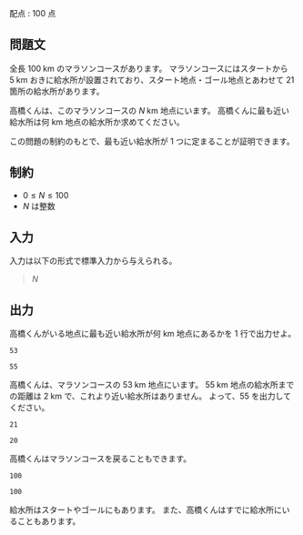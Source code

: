配点 : $100$ 点

## 問題文

全長 $100\;\mathrm{km}$ のマラソンコースがあります。
マラソンコースにはスタートから $5\;\mathrm{km}$ おきに給水所が設置されており、スタート地点・ゴール地点とあわせて $21$ 箇所の給水所があります。

高橋くんは、このマラソンコースの $N\;\mathrm{km}$ 地点にいます。
高橋くんに最も近い給水所は何 $\mathrm{km}$ 地点の給水所か求めてください。

この問題の制約のもとで、最も近い給水所が $1$ つに定まることが証明できます。

## 制約

- $0\leq N\leq100$
- $N$ は整数

## 入力

入力は以下の形式で標準入力から与えられる。

> $N$

## 出力

高橋くんがいる地点に最も近い給水所が何 $\mathrm{km}$ 地点にあるかを $1$ 行で出力せよ。

```input1
53
```

```output1
55
```

高橋くんは、マラソンコースの $53\;\mathrm{km}$ 地点にいます。
$55\;\mathrm{km}$ 地点の給水所までの距離は $2\;\mathrm{km}$ で、これより近い給水所はありません。
よって、$55$ を出力してください。

```input2
21
```

```output2
20
```

高橋くんはマラソンコースを戻ることもできます。

```input3
100
```

```output3
100
```

給水所はスタートやゴールにもあります。
また、高橋くんはすでに給水所にいることもあります。